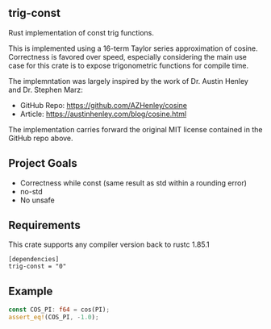 ## trig-const

Rust implementation of const trig functions.

This is implemented using a 16-term Taylor series approximation of cosine. Correctness is favored over speed, especially considering the main use case for this crate is to expose trigonometric functions for compile time.

The implemntation was largely inspired by the work of Dr. Austin Henley and Dr. Stephen Marz:
  - GitHub Repo: https://github.com/AZHenley/cosine
  - Article: https://austinhenley.com/blog/cosine.html

The implementation carries forward the original MIT license contained in the GitHub repo above.

## Project Goals
 - Correctness while const (same result as std within a rounding error)
 - no-std
 - No unsafe

## Requirements

This crate supports any compiler version back to rustc 1.85.1

```ignore
[dependencies]
trig-const = "0"
```

## Example

```rust
const COS_PI: f64 = cos(PI);
assert_eq!(COS_PI, -1.0);
```